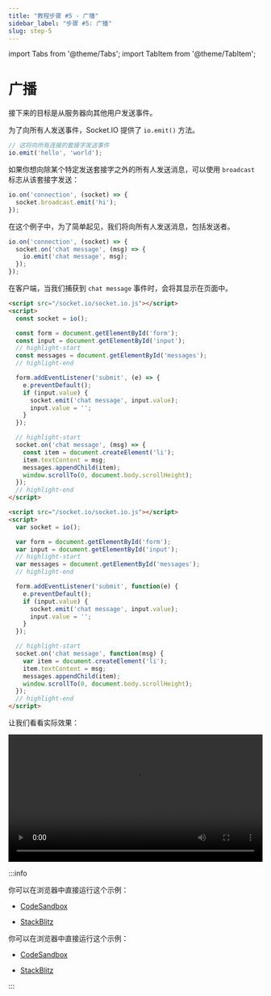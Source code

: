 ```yaml
---
title: "教程步骤 #5 - 广播"
sidebar_label: "步骤 #5: 广播"
slug: step-5
---
```


import Tabs from '@theme/Tabs';
import TabItem from '@theme/TabItem';

# 广播

接下来的目标是从服务器向其他用户发送事件。

为了向所有人发送事件，Socket.IO 提供了 `io.emit()` 方法。

```js
// 这将向所有连接的套接字发送事件
io.emit('hello', 'world'); 
```

如果你想向除某个特定发送套接字之外的所有人发送消息，可以使用 `broadcast` 标志从该套接字发送：

```js
io.on('connection', (socket) => {
  socket.broadcast.emit('hi');
});
```

在这个例子中，为了简单起见，我们将向所有人发送消息，包括发送者。

```js
io.on('connection', (socket) => {
  socket.on('chat message', (msg) => {
    io.emit('chat message', msg);
  });
});
```

在客户端，当我们捕获到 `chat message` 事件时，会将其显示在页面中。

<Tabs groupId="syntax">
  <TabItem value="es6" label="ES6" default>

```html
<script src="/socket.io/socket.io.js"></script>
<script>
  const socket = io();

  const form = document.getElementById('form');
  const input = document.getElementById('input');
  // highlight-start
  const messages = document.getElementById('messages');
  // highlight-end

  form.addEventListener('submit', (e) => {
    e.preventDefault();
    if (input.value) {
      socket.emit('chat message', input.value);
      input.value = '';
    }
  });

  // highlight-start
  socket.on('chat message', (msg) => {
    const item = document.createElement('li');
    item.textContent = msg;
    messages.appendChild(item);
    window.scrollTo(0, document.body.scrollHeight);
  });
  // highlight-end
</script>
```

  </TabItem>
  <TabItem value="es5" label="ES5">

```html
<script src="/socket.io/socket.io.js"></script>
<script>
  var socket = io();

  var form = document.getElementById('form');
  var input = document.getElementById('input');
  // highlight-start
  var messages = document.getElementById('messages');
  // highlight-end

  form.addEventListener('submit', function(e) {
    e.preventDefault();
    if (input.value) {
      socket.emit('chat message', input.value);
      input.value = '';
    }
  });

  // highlight-start
  socket.on('chat message', function(msg) {
    var item = document.createElement('li');
    item.textContent = msg;
    messages.appendChild(item);
    window.scrollTo(0, document.body.scrollHeight);
  });
  // highlight-end
</script>
```

  </TabItem>
</Tabs>

让我们看看实际效果：

<video controls autoplay="" loop="" width="100%"><source src="https://i.cloudup.com/transcoded/J4xwRU9DRn.mp4" /></video>

:::info

<Tabs groupId="lang">
  <TabItem value="cjs" label="CommonJS" default attributes={{ className: 'display-none' }}>

你可以在浏览器中直接运行这个示例：

- [CodeSandbox](https://codesandbox.io/p/sandbox/github/socketio/chat-example/tree/cjs/step5?file=index.js)
- [StackBlitz](https://stackblitz.com/github/socketio/chat-example/tree/cjs/step5?file=index.js)


  </TabItem>
  <TabItem value="mjs" label="ES modules" attributes={{ className: 'display-none' }}>

你可以在浏览器中直接运行这个示例：

- [CodeSandbox](https://codesandbox.io/p/sandbox/github/socketio/chat-example/tree/esm/step5?file=index.js)
- [StackBlitz](https://stackblitz.com/github/socketio/chat-example/tree/esm/step5?file=index.js)


  </TabItem>
</Tabs>

:::